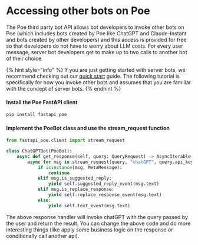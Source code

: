 # Accessing other bots on Poe

The Poe third party bot API allows bot developers to invoke other bots on Poe (which includes bots created by Poe like ChatGPT and Claude-Instant and bots created by other developers) and this access is provided for free so that developers do not have to worry about LLM costs. For every user message, server bot developers get to make up to two calls to another bot of their choice.

{% hint style="info" %}
If you are just getting started with server bots, we recommend checking out our [quick start](quick-start.md) guide. The following tutorial is specifically for how you invoke other bots and assumes that you are familiar with the concept of server bots.
{% endhint %}

#### Install the Poe FastAPI client

```bash
pip install fastapi_poe
```

#### Implement the PoeBot class and use the stream\_request function

```python
from fastapi_poe.client import stream_request

class ChatGPTBot(PoeBot):
    async def get_response(self, query: QueryRequest) -> AsyncIterable[ServerSentEvent]:
        async for msg in stream_request(query, "chatGPT", query.api_key):
            if isinstance(msg, MetaMessage):
                continue
            elif msg.is_suggested_reply:
                yield self.suggested_reply_event(msg.text)
            elif msg.is_replace_response:
                yield self.replace_response_event(msg.text)
            else:
                yield self.text_event(msg.text)
```

The above response handler will invoke chatGPT with the query passed by the user and return the result. You can change the above code and do more interesting things (like apply some business logic on the response or conditionally call another api).
